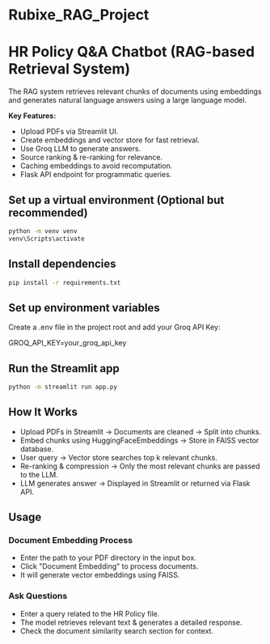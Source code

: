 # Rubixe_RAG_Project

# HR Policy Q&A Chatbot (RAG-based Retrieval System)

The RAG system retrieves relevant chunks of documents using embeddings and generates natural language answers using a large language model.

**Key Features:**
- Upload PDFs via Streamlit UI.
- Create embeddings and vector store for fast retrieval.
- Use Groq LLM to generate answers.
- Source ranking & re-ranking for relevance.
- Caching embeddings to avoid recomputation.
- Flask API endpoint for programmatic queries.


## Set up a virtual environment (Optional but recommended)

```bash
python -m venv venv
venv\Scripts\activate
```

## Install dependencies

```bash
pip install -r requirements.txt
```

## Set up environment variables

Create a .env file in the project root and add your Groq API Key:

GROQ_API_KEY=your_groq_api_key

## Run the Streamlit app

```bash
python -m streamlit run app.py
```

## How It Works

- Upload PDFs in Streamlit → Documents are cleaned → Split into chunks.
- Embed chunks using HuggingFaceEmbeddings → Store in FAISS vector database.
- User query → Vector store searches top k relevant chunks.
- Re-ranking & compression → Only the most relevant chunks are passed to the LLM.
- LLM generates answer → Displayed in Streamlit or returned via Flask API.

## Usage

### Document Embedding Process

- Enter the path to your PDF directory in the input box.
- Click "Document Embedding" to process documents.
- It will generate vector embeddings using FAISS.

### Ask Questions

- Enter a query related to the HR Policy file.
- The model retrieves relevant text & generates a detailed response.
- Check the document similarity search section for context.
